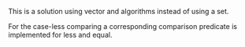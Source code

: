 This is a solution using vector and algorithms instead of using a set.

For the case-less comparing a corresponding comparison predicate 
is implemented for less and equal.
